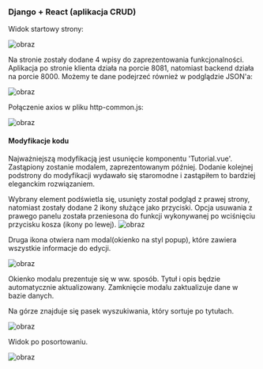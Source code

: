 ### Django + React (aplikacja CRUD)

Widok startowy strony:

![obraz](https://user-images.githubusercontent.com/56678518/151056943-9a85803c-a80d-4af5-aa9a-10d547834012.png)

Na stronie zostały dodane 4 wpisy do zaprezentowania funkcjonalności. Aplikacja po stronie klienta działa na porcie
8081, natomiast backend działa na porcie 8000. Możemy te dane podejrzeć również w podglądzie JSON'a:

![obraz](https://user-images.githubusercontent.com/56678518/151057162-676105bf-9f21-482f-b362-ccdecfd41ec0.png)

Połączenie axios w pliku http-common.js:

![obraz](https://user-images.githubusercontent.com/56678518/151057274-7a40159f-078d-4262-ae44-991246539812.png)

#### Modyfikacje kodu

Najważniejszą modyfikacją jest usunięcie komponentu 'Tutorial.vue'. Zastąpiony zostanie modalem, zaprezentowanym później.
Dodanie kolejnej podstrony do modyfikacji wydawało się staromodne i zastąpiłem to bardziej eleganckim rozwiązaniem.

Wybrany element podświetla się, usunięty został podgląd z prawej strony, natomiast zostały dodane 2 ikony służące jako przyciski.
Opcja usuwania z prawego panelu została przeniesona do funkcji wykonywanej po wciśnięciu przycisku kosza (ikony po lewej).
![obraz](https://user-images.githubusercontent.com/56678518/151058749-dc873a94-1406-4dd3-a203-4a88c0c213c7.png)

Druga ikona otwiera nam modal(okienko na styl popup), które zawiera wszystkie informacje do edycji.

![obraz](https://user-images.githubusercontent.com/56678518/151060575-5811faf8-f131-4544-919d-600fb320f68f.png)

Okienko modalu prezentuje się w ww. sposób. Tytuł i opis będzie automatycznie aktualizowany. Zamknięcie modalu zaktualizuje dane w bazie danych.

Na górze znajduje się pasek wyszukiwania, który sortuje po tytułach.

![obraz](https://user-images.githubusercontent.com/56678518/151070150-6df6fd7a-1be4-49d3-90ec-e003312a0187.png)

Widok po posortowaniu.

![obraz](https://user-images.githubusercontent.com/56678518/151070283-99c8d865-c224-4996-a187-a42274d4bcce.png)